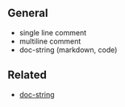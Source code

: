 ## General

- single line comment
- multiline comment
- doc-string (markdown, code)

## Related

- [doc-string](./doc-string.md)
